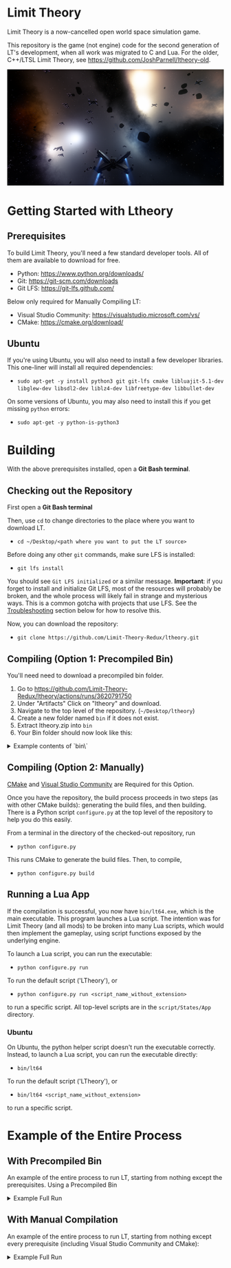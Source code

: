 # Limit Theory

Limit Theory is a now-cancelled open world space simulation game.

This repository is the game (not engine) code for the second generation of LT's development, when all work was migrated to C and Lua. For the older, C++/LTSL Limit Theory, see https://github.com/JoshParnell/ltheory-old.

![LT Screenshot](./res/tex2d/screenshot.png)


# Getting Started with Ltheory
## Prerequisites

To build Limit Theory, you'll need a few standard developer tools. All of them are available to download for free.

- Python: https://www.python.org/downloads/
- Git: https://git-scm.com/downloads
- Git LFS: https://git-lfs.github.com/

Below only required for Manually Compiling LT:
- Visual Studio Community: https://visualstudio.microsoft.com/vs/
- CMake: https://cmake.org/download/

## Ubuntu

If you're using Ubuntu, you will also need to install a few developer libraries. This one-liner will install all required dependencies:

- `sudo apt-get -y install python3 git git-lfs cmake libluajit-5.1-dev libglew-dev libsdl2-dev liblz4-dev libfreetype-dev libbullet-dev`

On some versions of Ubuntu, you may also need to install this if you get missing `python` errors:

- `sudo apt-get -y python-is-python3`

# Building

With the above prerequisites installed, open a **Git Bash terminal**.

## Checking out the Repository
First open a **Git Bash terminal**

Then, use `cd` to change directories to the place where you want to download LT.
- `cd ~/Desktop/<path where you want to put the LT source>`

Before doing any other `git` commands, make sure LFS is installed:
- `git lfs install`

You should see `Git LFS initialized` or a similar message. **Important**: if you forget to install and initialize Git LFS, most of the resources will probably be broken, and the whole process will likely fail in strange and mysterious ways. This is a common gotcha with projects that use LFS. See the [Troubleshooting](#troubleshooting) section below for how to resolve this.

Now, you can download the repository:

- `git clone https://github.com/Limit-Theory-Redux/ltheory.git`

## Compiling (Option 1: Precompiled Bin)

You'll need need to download a precompiled bin folder.
1. Go to https://github.com/Limit-Theory-Redux/ltheory/actions/runs/3620791750
2. Under "Artifacts" Click on "ltheory" and download.
3. Navigate to the top level of the repository. (`~/Desktop/ltheory`)
4. Create a new folder named `bin` if it does not exist.
5. Extract ltheory.zip into `bin`
6. Your Bin folder should now look like this:

<details>
<summary> Example contents of `bin\` </summary>

```
fmodL64.dll
fmodstudioL64.dll
glew32.dll
liblz4.dll
libphx64.dll
libphx64.pdb
libphx64d.dll
libphx64d.pdb
lt64.exe
lt64.exp
lt64.lib
lt64.pdb
lt64d.exe
lt64d.exp
lt64d.lib
lt64d.pdb
lua51.dll
phx64.exp
phx64.lib
phx64d.exp
phx64d.lib
SDL2.dll
```

</details>

## Compiling (Option 2: Manually)

[CMake](https://cmake.org/download/) and [Visual Studio Community](https://visualstudio.microsoft.com/vs/) are Required for this Option.

Once you have the repository, the build process proceeds in two steps (as with other CMake builds): generating the build files, and then building. There is a Python script `configure.py` at the top level of the repository to help you do this easily.

From a terminal in the directory of the checked-out repository, run

- `python configure.py`

This runs CMake to generate the build files. Then, to compile,

- `python configure.py build`

## Running a Lua App

If the compilation is successful, you now have `bin/lt64.exe`, which is the main executable. This program launches a Lua script. The intention was for Limit Theory (and all mods) to be broken into many Lua scripts, which would then implement the gameplay, using script functions exposed by the underlying engine.

To launch a Lua script, you can run the executable:

- `python configure.py run`

To run the default script ('LTheory'), or

- `python configure.py run <script_name_without_extension>`

to run a specific script. All top-level scripts are in the `script/States/App` directory.

### Ubuntu

On Ubuntu, the python helper script doesn't run the executable correctly. Instead, to launch a Lua script, you can run the executable directly:

- `bin/lt64`

To run the default script ('LTheory'), or

- `bin/lt64 <script_name_without_extension>`

to run a specific script.

# Example of the Entire Process

## With Precompiled Bin
An example of the entire process to run LT, starting from nothing except the prerequisites. 
Using a Precompiled Bin

<details>
<summary> Example Full Run </summary>

Open Git Bash.
```
cd ~/Desktop
git lfs install
git clone https://github.com/Limit-Theory-Redux/ltheory.git
cd ltheory
mkdir bin
```
- Download ltheory from https://github.com/Limit-Theory-Redux/ltheory/actions/runs/3620791750
- Extract contents of ltheory.zip into `~/Desktop/ltheory/bin`
Now go back into Git Bash.
```
cd ~/Desktop/ltheory
python configure.py run
```

</details>

## With Manual Compilation
An example of the entire process to run LT, starting from nothing except every prerequisite (including Visual Studio Community and CMake):

<details>
<summary> Example Full Run </summary>

Open Git Bash. Each line below is one command, some of which will take a while to complete:

```
cd ~/Desktop
git lfs install
git clone https://github.com/Limit-Theory-Redux/ltheory.git
cd ltheory
python configure.py
python configure.py build
python configure.py run
```


# Troubleshooting

## Unable to load resources such as `Failed to load image from './res/tex2d/metal/01_d.jpg'`

This usually happens if you've cloned the repository without downloading the games resources via Git LFS. Open a terminal and run:

- `git lfs fetch`

then:

- `git lfs checkout`

## Debugging in Visual Studio

First, make sure that the CMake project is configured by running the steps above up to `python configure.py`.

Next, open the Visual Studio solution by navigating to `build/LTheory.sln` and opening it. Once the project has loaded, right click the `lt` project in the Solution Explorer, then select "Set as Startup Project".

To select a Lua script to run, right click the `lt` project, then select Properties, then Debugging, then change the value in "Command Line Arguments" to the desired Lua script. Leave this blank to launch the default Lua script (`LTheory`).
